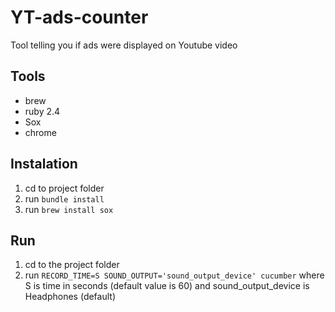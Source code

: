 # YT-ads-counter
Tool telling you if ads were displayed on Youtube video

## Tools
 - brew
 - ruby 2.4
 - Sox
 - chrome
## Instalation
1. cd to project folder
2. run `bundle install`
3. run `brew install sox`

## Run
1. cd to the project folder
2. run `RECORD_TIME=S SOUND_OUTPUT='sound_output_device' cucumber` where S is time in seconds (default value is 60) and sound_output_device is Headphones (default)